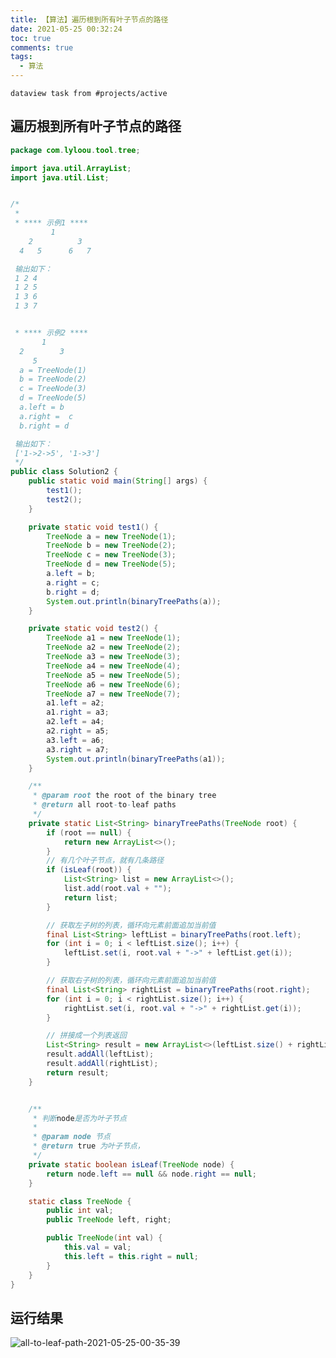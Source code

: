 ```yaml
---
title: 【算法】遍历根到所有叶子节点的路径
date: 2021-05-25 00:32:24
toc: true
comments: true
tags:
  - 算法
---
```


```dataview task from #projects/active ```

## 遍历根到所有叶子节点的路径

```java
package com.lyloou.tool.tree;

import java.util.ArrayList;
import java.util.List;


/*
 *
 * **** 示例1 ****
         1
    2          3
  4   5      6   7

 输出如下：
 1 2 4
 1 2 5
 1 3 6
 1 3 7


 * **** 示例2 ****
       1
  2        3
     5
  a = TreeNode(1)
  b = TreeNode(2)
  c = TreeNode(3)
  d = TreeNode(5)
  a.left = b
  a.right =  c
  b.right = d

 输出如下：
 ['1->2->5', '1->3']
 */
public class Solution2 {
    public static void main(String[] args) {
        test1();
        test2();
    }

    private static void test1() {
        TreeNode a = new TreeNode(1);
        TreeNode b = new TreeNode(2);
        TreeNode c = new TreeNode(3);
        TreeNode d = new TreeNode(5);
        a.left = b;
        a.right = c;
        b.right = d;
        System.out.println(binaryTreePaths(a));
    }

    private static void test2() {
        TreeNode a1 = new TreeNode(1);
        TreeNode a2 = new TreeNode(2);
        TreeNode a3 = new TreeNode(3);
        TreeNode a4 = new TreeNode(4);
        TreeNode a5 = new TreeNode(5);
        TreeNode a6 = new TreeNode(6);
        TreeNode a7 = new TreeNode(7);
        a1.left = a2;
        a1.right = a3;
        a2.left = a4;
        a2.right = a5;
        a3.left = a6;
        a3.right = a7;
        System.out.println(binaryTreePaths(a1));
    }

    /**
     * @param root the root of the binary tree
     * @return all root-to-leaf paths
     */
    private static List<String> binaryTreePaths(TreeNode root) {
        if (root == null) {
            return new ArrayList<>();
        }
        // 有几个叶子节点，就有几条路径
        if (isLeaf(root)) {
            List<String> list = new ArrayList<>();
            list.add(root.val + "");
            return list;
        }

        // 获取左子树的列表，循环向元素前面追加当前值
        final List<String> leftList = binaryTreePaths(root.left);
        for (int i = 0; i < leftList.size(); i++) {
            leftList.set(i, root.val + "->" + leftList.get(i));
        }

        // 获取右子树的列表，循环向元素前面追加当前值
        final List<String> rightList = binaryTreePaths(root.right);
        for (int i = 0; i < rightList.size(); i++) {
            rightList.set(i, root.val + "->" + rightList.get(i));
        }

        // 拼接成一个列表返回
        List<String> result = new ArrayList<>(leftList.size() + rightList.size());
        result.addAll(leftList);
        result.addAll(rightList);
        return result;
    }


    /**
     * 判断node是否为叶子节点
     *
     * @param node 节点
     * @return true 为叶子节点，
     */
    private static boolean isLeaf(TreeNode node) {
        return node.left == null && node.right == null;
    }

    static class TreeNode {
        public int val;
        public TreeNode left, right;

        public TreeNode(int val) {
            this.val = val;
            this.left = this.right = null;
        }
    }
}
```

## 运行结果

![all-to-leaf-path-2021-05-25-00-35-39](http://cdn.lyloou.com/img/all-to-leaf-path-2021-05-25-00-35-39.png)
